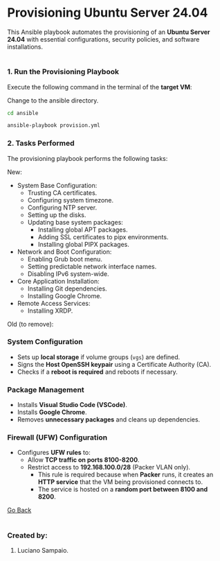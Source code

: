 # Provisioning Ubuntu Server 24.04

This Ansible playbook automates the provisioning of an **Ubuntu Server 24.04** with essential configurations, security policies, and software installations.

#
### 1. Run the Provisioning Playbook

Execute the following command in the terminal of the **target VM**:

Change to the ansible directory.
```bash
cd ansible
```

```bash
ansible-playbook provision.yml
```

### 2. Tasks Performed

The provisioning playbook performs the following tasks:

New:
- System Base Configuration:
  - Trusting CA certificates.
  - Configuring system timezone.
  - Configuring NTP server.
  - Setting up the disks.
  - Updating base system packages:
    - Installing global APT packages.
    - Adding SSL certificates to pipx environments.
    - Installing global PIPX packages.
- Network and Boot Configuration:
  - Enabling Grub boot menu.
  - Setting predictable network interface names.
  - Disabling IPv6 system-wide.
- Core Application Installation:
  - Installing Git dependencies.
  - Installing Google Chrome.
- Remote Access Services:
  - Installing XRDP.

Old (to remove):
### System Configuration
- Sets up **local storage** if volume groups (`vgs`) are defined.
- Signs the **Host OpenSSH keypair** using a Certificate Authority (CA).
- Checks if a **reboot is required** and reboots if necessary.

### Package Management
- Installs **Visual Studio Code (VSCode)**.
- Installs **Google Chrome**.
- Removes **unnecessary packages** and cleans up dependencies.

### Firewall (UFW) Configuration
- Configures **UFW rules** to:
  - Allow **TCP traffic on ports 8100-8200**.
  - Restrict access to **192.168.100.0/28** (Packer VLAN only).
    - This rule is required because when **Packer** runs, it creates an **HTTP service** that the VM being provisioned connects to.
    - The service is hosted on a **random port between 8100 and 8200**.

[Go Back](../../README.md)

#
### Created by:

1. Luciano Sampaio.
